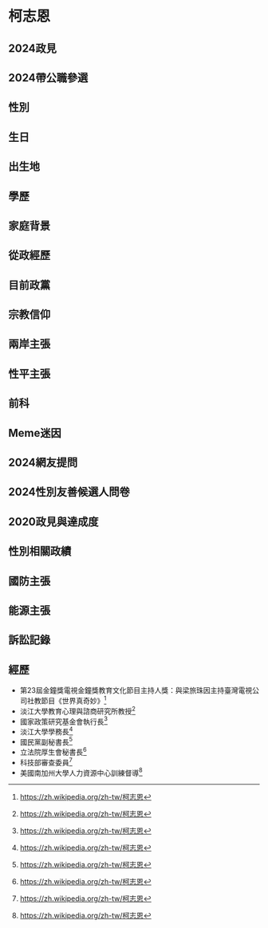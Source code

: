 # 柯志恩

## 2024政見

## 2024帶公職參選

## 性別

## 生日

## 出生地

## 學歷

## 家庭背景

## 從政經歷

## 目前政黨

## 宗教信仰

## 兩岸主張

## 性平主張

## 前科

## Meme迷因

## 2024網友提問

## 2024性別友善候選人問卷

## 2020政見與達成度

## 性別相關政績

## 國防主張

## 能源主張

## 訴訟記錄

## 經歷

- 第23屆金鐘獎電視金鐘獎教育文化節目主持人獎：與梁旅珠因主持臺灣電視公司社教節目《世界真奇妙》[^1]
- 淡江大學教育心理與諮商研究所教授[^1]
- 國家政策研究基金會執行長[^1]
- 淡江大學學務長[^1]
- 國民黨副秘書長[^1]
- 立法院厚生會秘書長[^1]
- 科技部審查委員[^1]
- 美國南加州大學人力資源中心訓練督導[^1]

[^1]:https://zh.wikipedia.org/zh-tw/柯志恩